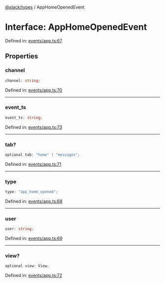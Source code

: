 [@slack/types](../index.md) / AppHomeOpenedEvent

# Interface: AppHomeOpenedEvent

Defined in: [events/app.ts:67](https://github.com/slackapi/node-slack-sdk/blob/main/packages/types/src/events/app.ts#L67)

## Properties

### channel

```ts
channel: string;
```

Defined in: [events/app.ts:70](https://github.com/slackapi/node-slack-sdk/blob/main/packages/types/src/events/app.ts#L70)

***

### event\_ts

```ts
event_ts: string;
```

Defined in: [events/app.ts:73](https://github.com/slackapi/node-slack-sdk/blob/main/packages/types/src/events/app.ts#L73)

***

### tab?

```ts
optional tab: "home" | "messages";
```

Defined in: [events/app.ts:71](https://github.com/slackapi/node-slack-sdk/blob/main/packages/types/src/events/app.ts#L71)

***

### type

```ts
type: "app_home_opened";
```

Defined in: [events/app.ts:68](https://github.com/slackapi/node-slack-sdk/blob/main/packages/types/src/events/app.ts#L68)

***

### user

```ts
user: string;
```

Defined in: [events/app.ts:69](https://github.com/slackapi/node-slack-sdk/blob/main/packages/types/src/events/app.ts#L69)

***

### view?

```ts
optional view: View;
```

Defined in: [events/app.ts:72](https://github.com/slackapi/node-slack-sdk/blob/main/packages/types/src/events/app.ts#L72)
